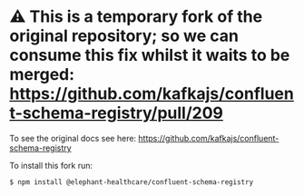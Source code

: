 # ⚠️ This is a temporary fork of the original repository; so we can consume this fix whilst it waits to be merged: https://github.com/kafkajs/confluent-schema-registry/pull/209

To see the original docs see here:
https://github.com/kafkajs/confluent-schema-registry

To install this fork run:

```sh
$ npm install @elephant-healthcare/confluent-schema-registry
```
